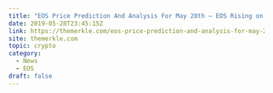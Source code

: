 ```yaml
---
title: "EOS Price Prediction And Analysis For May 28th – EOS Rising on Expectations"
date: 2019-05-28T23:45:15Z
link: https://themerkle.com/eos-price-prediction-and-analysis-for-may-28th-eos-rising-on-expectations/?utm_medium=RSS&utm_source=hune
site: themerkle.com
topic: crypto
category:
  - News
  - EOS
draft: false
---
```

